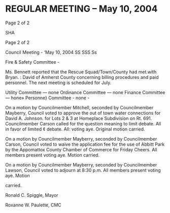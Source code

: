# REGULAR MEETING – May 10, 2004

Page 2 of 2

SHA

Page 2 of 2

Council Meeting - ‘May 10, 2004 SS SSS Ss

Fire & Safety Committee -

Ms. Bennett reported that the Rescue Squad/Town/County had met.with Bryan. :
David of Amherst County concerning billing procedures and paid personnel. The
next meeting is scheduled for July.

Utility Committee — none
Ordinance Committee — none
Finance Committee — hone»
Personne} Committee - none -

On a motion by Councilmember Mitchell, seconded by Councilmember Mayberry,
Council voted to approve the out of town water connections for David A. Johnson.
for Lots 2 & 3 at Homeplace Subdivision on Rt. 691. Councilmember Carson
called for the question meaning to limit debate. All in favor of limited ¢ debate. All:
voting aye. Original motion carried.

On a motion by Councilmember Mayberry, seconded by Councilmember Carson,
Council voted to waive the application fee for the use of Abbitt Park by the
Appomattox County Chamber of Commerce for Friday Cheers. All members
present voting aye. Motion carried.

On a motion by Councilmember Mayberry, seconded by Councilmember Lawson,
Council voted to adjourn at 8:30 p.m. All members present voting aye. Motion

carried.

Ronald C. Spiggle, Mayor

Roxanne W. Paulette, CMC